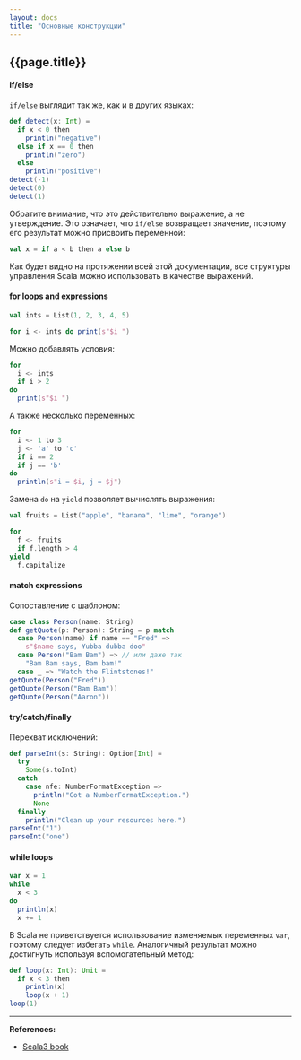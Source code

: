 ```yaml
---
layout: docs
title: "Основные конструкции"
---
```


## {{page.title}}

#### if/else

`if/else` выглядит так же, как и в других языках:

```scala mdoc
def detect(x: Int) = 
  if x < 0 then
    println("negative")
  else if x == 0 then
    println("zero")
  else
    println("positive")
detect(-1)    
detect(0) 
detect(1) 
```

Обратите внимание, что это действительно выражение, а не утверждение. 
Это означает, что `if/else` возвращает значение, поэтому его результат можно присвоить переменной:

```scala
val x = if a < b then a else b 
```

Как будет видно на протяжении всей этой документации, 
все структуры управления Scala можно использовать в качестве выражений.

#### for loops and expressions

```scala mdoc:silent
val ints = List(1, 2, 3, 4, 5)
```
```scala mdoc
for i <- ints do print(s"$i ")
```

Можно добавлять условия:

```scala mdoc
for
  i <- ints
  if i > 2
do
  print(s"$i ")
```

А также несколько переменных:
```scala mdoc
for
  i <- 1 to 3
  j <- 'a' to 'c'
  if i == 2
  if j == 'b'
do
  println(s"i = $i, j = $j")
```

Замена `do` на `yield` позволяет вычислять выражения:

```scala mdoc:silent
val fruits = List("apple", "banana", "lime", "orange")
```
```scala mdoc
for
  f <- fruits
  if f.length > 4
yield
  f.capitalize
```

#### match expressions

Сопоставление с шаблоном:

```scala mdoc
case class Person(name: String)
def getQuote(p: Person): String = p match
  case Person(name) if name == "Fred" =>
    s"$name says, Yubba dubba doo"
  case Person("Bam Bam") => // или даже так
    "Bam Bam says, Bam bam!"
  case _ => "Watch the Flintstones!"
getQuote(Person("Fred"))
getQuote(Person("Bam Bam"))
getQuote(Person("Aaron")) 
```

#### try/catch/finally

Перехват исключений:

```scala mdoc
def parseInt(s: String): Option[Int] = 
  try
    Some(s.toInt)
  catch
    case nfe: NumberFormatException => 
      println("Got a NumberFormatException.")
      None
  finally
    println("Clean up your resources here.")
parseInt("1")
parseInt("one")
```

#### while loops

```scala mdoc
var x = 1
while
  x < 3
do
  println(x)
  x += 1
```

В Scala не приветствуется использование изменяемых переменных `var`, поэтому следует избегать `while`.
Аналогичный результат можно достигнуть используя вспомогательный метод:

```scala mdoc
def loop(x: Int): Unit =
  if x < 3 then
    println(x)
    loop(x + 1)  
loop(1)
```

---

**References:**
- [Scala3 book](https://docs.scala-lang.org/scala3/book/taste-control-structures.html)
